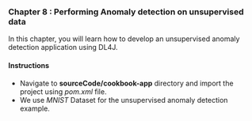 ### Chapter 8 : **Performing Anomaly detection on unsupervised data**

In this chapter, you will learn how to develop an unsupervised anomaly detection application using DL4J.
&nbsp;

#### Instructions 

 - Navigate to **sourceCode/cookbook-app** directory and import the project using *pom.xml* file.
 - We use *MNIST* Dataset for the unsupervised anomaly detection example. 



